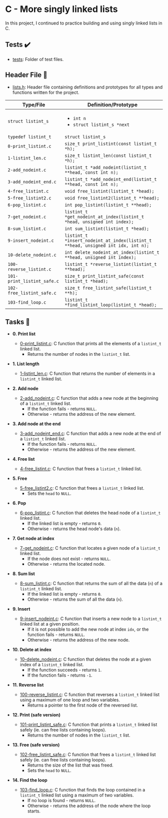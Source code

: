 # C - More singly linked lists

In this project, I continued to practice building and using singly linked lists in C.

## Tests :heavy_check_mark:

- [tests](./tests): Folder of test files.

## Header File :file_folder:

- [lists.h](./lists.h): Header file containing definitions and prototypes for all types
  and functions written for the project.

| Type/File                  | Definition/Prototype                                                             |
| -------------------------- | -------------------------------------------------------------------------------- |
| `struct listint_s`         | <ul><li>`int n`</li><li>`struct listint_s *next`</li></ul>                       |
| `typedef listint_t`        | `struct listint_s`                                                               |
| `0-print_listint.c`        | `size_t print_listint(const listint_t *h);`                                      |
| `1-listint_len.c`          | `size_t listint_len(const listint_t *h);`                                        |
| `2-add_nodeint.c`          | `listint_t *add_nodeint(listint_t **head, const int n);`                         |
| `3-add_nodeint_end.c`      | `listint_t *add_nodeint_end(listint_t **head, const int n);`                     |
| `4-free_listint.c`         | `void free_listint(listint_t *head);`                                            |
| `5-free_listint2.c`        | `void free_listint2(listint_t **head);`                                          |
| `6-pop_listint.c`          | `int pop_listint(listint_t **head);`                                             |
| `7-get_nodeint.c`          | `listint_t *get_nodeint_at_index(listint_t *head, unsigned int index);`          |
| `8-sum_listint.c`          | `int sum_listint(listint_t *head);`                                              |
| `9-insert_nodeint.c`       | `listint_t *insert_nodeint_at_index(listint_t **head, unsigned int idx, int n);` |
| `10-delete_nodeint.c`      | `int delete_nodeint_at_index(listint_t **head, unsigned int index);`             |
| `100-reverse_listint.c`    | `listint_t *reverse_listint(listint_t **head);`                                  |
| `101-print_listint_safe.c` | `size_t print_listint_safe(const listint_t *head);`                              |
| `102-free_listint_safe.c`  | `size_t free_listint_safe(listint_t **h);`                                       |
| `103-find_loop.c`          | `listint_t *find_listint_loop(listint_t *head);`                                 |

## Tasks :page_with_curl:

- **0. Print list**

  - [0-print_listint.c](./0-print_listint.c): C function that prints all the elements
    of a `listint_t` linked list.
    - Returns the number of nodes in the `listint_t` list.

- **1. List length**

  - [1-listint_len.c](./1-listint_len.c): C function that returns the number
    of elements in a `listint_t` linked list.

- **2. Add node**

  - [2-add_nodeint.c](./2-add_nodeint.c): C function that adds a new node at
    the beginning of a `listint_t` linked list.
    - If the function fails - returns `NULL`.
    - Otherwise - returns the address of the new element.

- **3. Add node at the end**

  - [3-add_nodeint_end.c](./3-add_nodeint_end.c): C function that adds a new node
    at the end of a `listint_t` linked list.
    - If the function fails - returns `NULL`.
    - Otherwise - returns the address of the new element.

- **4. Free list**

  - [4-free_listint.c](./4-free_listint.c): C function that frees a `listint_t`
    linked list.

- **5. Free**

  - [5-free_listint2.c](./5-free_listint2.c): C function that frees a
    `listint_t` linked list.
    - Sets the `head` to `NULL`.

- **6. Pop**

  - [6-pop_listint.c](./6-pop_listint.c): C function that deletes the head node of
    a `listint_t` linked list.
    - If the linked list is empty - returns `0`.
    - Otherwise - returns the head node's data (`n`).

- **7. Get node at index**

  - [7-get_nodeint.c](./7-get_nodeint.c): C function that locates a given node
    of a `listint_t` linked list.
    - If the node does not exist - returns `NULL`.
    - Otherwise - returns the located node.

- **8. Sum list**

  - [8-sum_listint.c](./8-sum_listint.c): C function that returns the sum of all
    the data (`n`) of a `listint_t` linked list.
    - If the linked list is empty - returns `0`.
    - Otherwise - returns the sum of all the data (`n`).

- **9. Insert**

  - [9-insert_nodeint.c](./9-insert_nodeint.c): C function that inserts a new node to
    a `listint_t` linked list at a given position.
    - If it is not possible to add the new node at index `idx`, or the function
      fails - returns `NULL`.
    - Otherwise - returns the address of the new node.

- **10. Delete at index**

  - [10-delete_nodeint.c](./10-delete_nodeint.c): C function that deletes the node at a
    given index of a `listint_t` linked list.
    - If the function succeeds - returns `1`.
    - If the function fails - returns `-1`.

- **11. Reverse list**

  - [100-reverse_listint.c](./100-reverse_listint.c): C function that reverses a `listint_t`
    linked list using a maximum of one loop and two variables.
    - Returns a pointer to the first node of the reversed list.

- **12. Print (safe version)**

  - [101-print_listint_safe.c](./101-print_listint_safe.c): C function that prints
    a `listint_t` linked list safely (ie. can free lists containing loops).
    - Returns the number of nodes in the `listint_t` list.

- **13. Free (safe version)**

  - [102-free_listint_safe.c](./102-free_listint_safe.c): C function that frees a
    `listint_t` linked list safely (ie. can free lists containing loops).
    - Returns the size of the list that was freed.
    - Sets the `head` to `NULL`.

- **14. Find the loop**
  - [103-find_loop.c](./103-find_loop.c): C function that finds the loop contained in a
    `listint_t` linked list using a maximum of two variables.
    - If no loop is found - returns `NULL`.
    - Otherwise - returns the address of the node where the loop starts.
